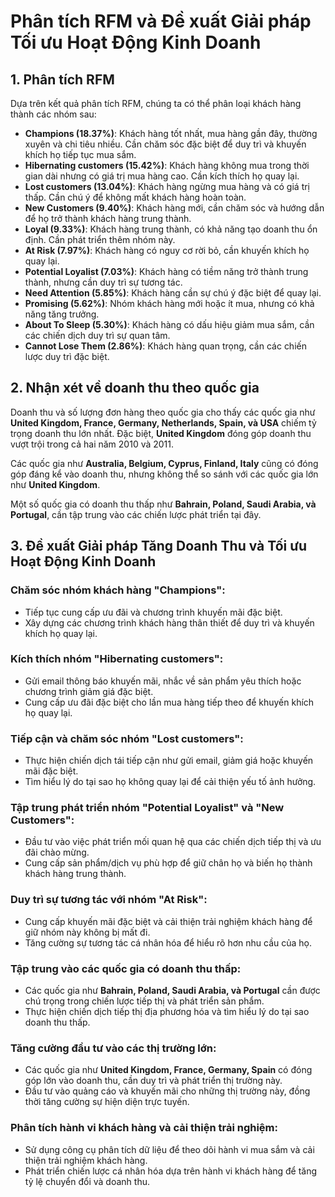 # Phân tích RFM và Đề xuất Giải pháp Tối ưu Hoạt Động Kinh Doanh

## 1. Phân tích RFM
Dựa trên kết quả phân tích RFM, chúng ta có thể phân loại khách hàng thành các nhóm sau:

- **Champions (18.37%)**: Khách hàng tốt nhất, mua hàng gần đây, thường xuyên và chi tiêu nhiều. Cần chăm sóc đặc biệt để duy trì và khuyến khích họ tiếp tục mua sắm.
- **Hibernating customers (15.42%)**: Khách hàng không mua trong thời gian dài nhưng có giá trị mua hàng cao. Cần kích thích họ quay lại.
- **Lost customers (13.04%)**: Khách hàng ngừng mua hàng và có giá trị thấp. Cần chú ý để không mất khách hàng hoàn toàn.
- **New Customers (9.40%)**: Khách hàng mới, cần chăm sóc và hướng dẫn để họ trở thành khách hàng trung thành.
- **Loyal (9.33%)**: Khách hàng trung thành, có khả năng tạo doanh thu ổn định. Cần phát triển thêm nhóm này.
- **At Risk (7.97%)**: Khách hàng có nguy cơ rời bỏ, cần khuyến khích họ quay lại.
- **Potential Loyalist (7.03%)**: Khách hàng có tiềm năng trở thành trung thành, nhưng cần duy trì sự tương tác.
- **Need Attention (5.85%)**: Khách hàng cần sự chú ý đặc biệt để quay lại.
- **Promising (5.62%)**: Nhóm khách hàng mới hoặc ít mua, nhưng có khả năng tăng trưởng.
- **About To Sleep (5.30%)**: Khách hàng có dấu hiệu giảm mua sắm, cần các chiến dịch duy trì sự quan tâm.
- **Cannot Lose Them (2.86%)**: Khách hàng quan trọng, cần các chiến lược duy trì đặc biệt.

## 2. Nhận xét về doanh thu theo quốc gia
Doanh thu và số lượng đơn hàng theo quốc gia cho thấy các quốc gia như **United Kingdom, France, Germany, Netherlands, Spain, và USA** chiếm tỷ trọng doanh thu lớn nhất. Đặc biệt, **United Kingdom** đóng góp doanh thu vượt trội trong cả hai năm 2010 và 2011.

Các quốc gia như **Australia, Belgium, Cyprus, Finland, Italy** cũng có đóng góp đáng kể vào doanh thu, nhưng không thể so sánh với các quốc gia lớn như **United Kingdom**.

Một số quốc gia có doanh thu thấp như **Bahrain, Poland, Saudi Arabia, và Portugal**, cần tập trung vào các chiến lược phát triển tại đây.

## 3. Đề xuất Giải pháp Tăng Doanh Thu và Tối ưu Hoạt Động Kinh Doanh

### Chăm sóc nhóm khách hàng "Champions":
- Tiếp tục cung cấp ưu đãi và chương trình khuyến mãi đặc biệt.
- Xây dựng các chương trình khách hàng thân thiết để duy trì và khuyến khích họ quay lại.

### Kích thích nhóm "Hibernating customers":
- Gửi email thông báo khuyến mãi, nhắc về sản phẩm yêu thích hoặc chương trình giảm giá đặc biệt.
- Cung cấp ưu đãi đặc biệt cho lần mua hàng tiếp theo để khuyến khích họ quay lại.

### Tiếp cận và chăm sóc nhóm "Lost customers":
- Thực hiện chiến dịch tái tiếp cận như gửi email, giảm giá hoặc khuyến mãi đặc biệt.
- Tìm hiểu lý do tại sao họ không quay lại để cải thiện yếu tố ảnh hưởng.

### Tập trung phát triển nhóm "Potential Loyalist" và "New Customers":
- Đầu tư vào việc phát triển mối quan hệ qua các chiến dịch tiếp thị và ưu đãi chào mừng.
- Cung cấp sản phẩm/dịch vụ phù hợp để giữ chân họ và biến họ thành khách hàng trung thành.

### Duy trì sự tương tác với nhóm "At Risk":
- Cung cấp khuyến mãi đặc biệt và cải thiện trải nghiệm khách hàng để giữ nhóm này không bị mất đi.
- Tăng cường sự tương tác cá nhân hóa để hiểu rõ hơn nhu cầu của họ.

### Tập trung vào các quốc gia có doanh thu thấp:
- Các quốc gia như **Bahrain, Poland, Saudi Arabia, và Portugal** cần được chú trọng trong chiến lược tiếp thị và phát triển sản phẩm.
- Thực hiện chiến dịch tiếp thị địa phương hóa và tìm hiểu lý do tại sao doanh thu thấp.

### Tăng cường đầu tư vào các thị trường lớn:
- Các quốc gia như **United Kingdom, France, Germany, Spain** có đóng góp lớn vào doanh thu, cần duy trì và phát triển thị trường này.
- Đầu tư vào quảng cáo và khuyến mãi cho những thị trường này, đồng thời tăng cường sự hiện diện trực tuyến.

### Phân tích hành vi khách hàng và cải thiện trải nghiệm:
- Sử dụng công cụ phân tích dữ liệu để theo dõi hành vi mua sắm và cải thiện trải nghiệm khách hàng.
- Phát triển chiến lược cá nhân hóa dựa trên hành vi khách hàng để tăng tỷ lệ chuyển đổi và doanh thu.
